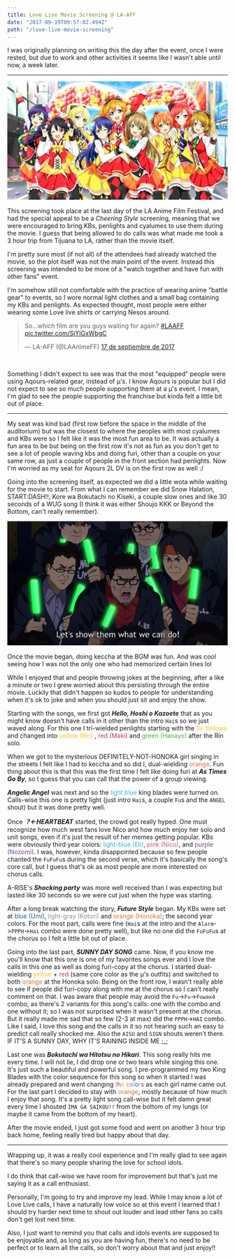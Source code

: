 ```yaml
---
title: Love Live Movie Screening @ LA-AFF
date: "2017-09-19T09:57:02.494Z"
path: "/love-live-movie-screening"
---
```


I was originally planning on writing this the day after the event, once I were rested, but due to work and other activities it seems like I wasn't able until now, a week later.

---

<img src="./Love-Live-The-School-Idol-Movie1.jpg" alt="Love live movie" />
<br />

This screening took place at the last day of the LA Anime Film Festival, and had the special appeal to be a *Cheering Style* screening, meaning that we were encouraged to bring KBs, penlights and cyalumes to use them during the movie. I guess that being allowed to do calls was what made me took a 3 hour trip from Tijuana to LA, rather than the movie itself.

I'm pretty sure most (if not all) of the attendees had already watched the movie, so the plot itself was not the main point of the event. Instead this screening was intended to be more of a "watch together and have fun with other fans" event.

I'm somehow still not comfortable with the practice of wearing anime "battle gear" to events, so I wore normal light clothes and a small bag containing my KBs and penlights. As expected thought, most people were either wearing some Love live shirts or carrying Nesos around.

<blockquote class="twitter-tweet" data-lang="en">
  <p lang="en" dir="ltr">
    So...which film are you guys waiting for again?
    <a href="https://twitter.com/hashtag/LAAFF?src=hash">#LAAFF</a>
    <a href="https://t.co/SjYlGxWbgC">pic.twitter.com/SjYlGxWbgC</a>
  </p>
  &mdash; LA-AFF (@LAAnimeFF)
  <a href="https://twitter.com/LAAnimeFF/status/909486092633513984">17 de septiembre de 2017</a>
</blockquote>
<br />


Something I didn't expect to see was that the most "equipped" people were using Aqours-related gear, instead of µ's. I know Aqours is popular but I did not expect to see so much people supporting them at a µ's event. I mean, I'm glad to see the people supporting the franchise but kinda felt a little bit out of place.

---

My seat was kind bad (first row before the space in the middle of the auditorium) but was the closest to where the peoples with most cyalumes and KBs were so I felt like it was the most fun area to be. It was actually a fun area to be but being on the first row it's not as fun as you don't get to see a lot of people waving kbs and doing furi, other than a couple on your same row, as just a couple of people in the front section had penlights. Now I'm worried as my seat for Aqours 2L DV is on the first row as well :/

Going into the screening itself, as expected we did a little wota while waiting for the movie to start. From what I can remember we did Snow Halation, START:DASH!!, Kore wa Bokutachi no Kiseki, a couple slow ones and like 30 seconds of a WUG song (I think it was either Shoujo KKK or Beyond the Bottom, can't really remember).

<img src="./wug-wota.jpg" alt="WUG so lit" />
<br />

Once the movie began, doing keccha at the BGM was fun. And was cool seeing how I was not the only one who had memorized certain lines lol

While I enjoyed that and people throwing jokes at the beginning, after a like a minute or two I grew worried about this persisting through the entire movie. Luckily that didn't happen so kudos to people for understanding when it's ok to joke and when you should just sit and enjoy the show.

Starting with the songs, we first got ***Hello, Hoshi o Kazoete*** that as you might know doesn't have calls in it other than the intro `Hai`s so we just waved along. For this one I tri-wielded penlights starting with the <span style="color: #F1C51F;">3x Yellows</span> and changed into<span style="color: #F1C51F;"> yellow (Rin) </span>, <span style="color: #CC3554;">red (Maki)</span> and <span style="color: #54AB48;">green (Hanayo)</span> after the Rin solo.

When we got to the mysterious DEFINITELY-NOT-HONOKA girl singing in the streets I felt like I had to keccha and so did I, dual-wielding <span style="color: #E2732D;">orange</span>. Fun thing about this is that this was the first time I felt like doing furi at ***As Times Go By***, so I guess that you can call that the power of a group viewing.

***Angelic Angel*** was next and so the <span style="color: #36B3DD;">light blue</span> king blades were turned on. Calls-wise this one is pretty light (just intro `Hai`s, a couple `Fu`s and the `ANGEL` shout) but it was done pretty well.

Once ***？←HEARTBEAT*** started, the crowd got really hyped. One must recognize how much west fans love Nico and how much enjoy her solo and unit songs, even if it's just the result of her memes getting popular. KBs were obviously third year colors: <span style="color: #36B3DD;">light-blue (Eli)</span>, <span style="color: #D54E8D;">pink (Nico)</span>, and <span style="color: #744791;">purple (Nozomi)</span>. I was, however, kinda disappointed because so few people chanted the `FuFuFu`s during the second verse, which it's basically the song's core call, but I guess that's ok as most people are more interested on chorus calls.

A-RISE's ***Shocking party*** was more well received than I was expecting but lasted like 30 seconds so we were cut just when the hype was starting.

After a long break watching the story, ***Future Style*** began. My KBs were set at <span style="color: #1660A5;">blue (Umi)</span>, <span style="color: #8c9385;">light-gray (Kotori)</span> and <span style="color: #E2732D;">orange (Honoka)</span>; the second year colors. For the most part, calls were fine (`Hai`s at the intro and the `Alarm`->`PPPH`->`Hai` combo were done pretty well), but like no one did the `FuFuFu`s at the chorus so I felt a little bit out of place.

Going into the last part, ***SUNNY DAY SONG*** came. Now, if you know me you'll know that this one is one of my favorites songs ever and I love the calls in this one as well as doing furi-copy at the chorus. I started dual-wielding <span style="color: #F1C51F;"> yellow</span> + <span style="color: #CC3554;">red</span> (same core color as the µ's outfits) and switched to both <span style="color: #E2732D;">orange</span> at the Honoka solo. Being on the front row, I wasn't really able to see if people did furi-copy along with me at the chorus so I can't really comment on that. I was aware that people may avoid the `Fu`->`Fu`->`Fuwax4` combo, as there's 2 variants for this song's calls: one with the combo and one without it; so I was not surprised when it wasn't present at the chorus. But it really made me sad that so few (2-3 at max) did the `PPPH`->`HAI` combo. Like I said, I love this song and the calls in it so not hearing such an easy to predict call really shocked me. Also the `AISU` and `SIGN` shouts weren't there. IF IT'S A SUNNY DAY, WHY IT'S RAINING INSIDE ME ;_;

Last one was ***Bokutachi wa Hitotsu no Hikari***. This song really hits me every time. I will not lie, I did drop one or two tears while singing this one. It's just such a beautiful and powerful song. I pre-programmed my two King Blades with the color sequence for this song so when it started I was already prepared and went changing
<span style="color: #E2732D;">t</span><span style="color: #744791;">h</span><span style="color: #F1C51F;">e</span>
<span style="color: #54AB48;">c</span><span style="color: #D54E8D;">o</span><span style="color: #8c9385;">l</span><span style="color: #1660A5;">o</span><span style="color: #36B3DD;">r</span><span style="color: #CC3554;">s</span>
as each girl name came out. For the last part I decided to stay with <span style="color: #E2732D;">orange</span>, mostly because of how much I enjoy that song. It's a pretty light song call-wise but it felt damn great every time I shouted `IMA GA SAIKOU!!` from the bottom of my lungs (or maybe it came from the bottom of my heart).

After the movie ended, I just got some food and went on another 3 hour trip back home, feeling really tired but happy about that day.

---

Wrapping up, it was a really cool experience and I'm really glad to see again that there's so many people sharing the love for school idols.

I do think that call-wise we have room for improvement but that's just me saying it as a call enthusiast.

Personally, I'm going to try and improve my lead. While I may know a lot of Love Live calls, I have a naturally low voice so at this event I learned that I should try harder next time to shout out louder and lead other fans so calls don't get lost next time.

Also, I just want to remind you that calls and idols events are supposed to be enjoyable and, as long as you are having fun, there's no need to be perfect or to learn all the calls, so don't worry about that and just enjoy!!



